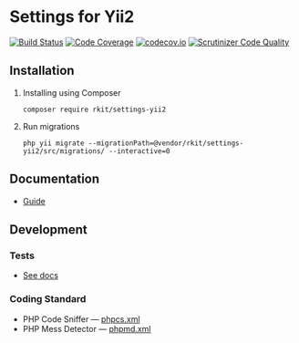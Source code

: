 # Settings for Yii2

[![Build Status](https://travis-ci.org/rkit/settings-yii2.svg?branch=master)](https://travis-ci.org/rkit/settings-yii2)
[![Code Coverage](https://scrutinizer-ci.com/g/rkit/settings-yii2/badges/coverage.png?b=master)](https://scrutinizer-ci.com/g/rkit/settings-yii2/?branch=master)
[![codecov.io](http://codecov.io/github/rkit/settings-yii2/coverage.svg?branch=master)](http://codecov.io/github/rkit/settings-yii2?branch=master)
[![Scrutinizer Code Quality](https://scrutinizer-ci.com/g/rkit/settings-yii2/badges/quality-score.png?b=master)](https://scrutinizer-ci.com/g/rkit/settings-yii2/?branch=master)

## Installation

1. Installing using Composer
   ```
   composer require rkit/settings-yii2
   ```

2. Run migrations
   ```
   php yii migrate --migrationPath=@vendor/rkit/settings-yii2/src/migrations/ --interactive=0
   ```

## Documentation

- [Guide](/guide)

## Development

### Tests

- [See docs](/tests/#tests)

### Coding Standard

- PHP Code Sniffer — [phpcs.xml](./phpcs.xml)
- PHP Mess Detector — [phpmd.xml](./phpmd.xml)
